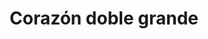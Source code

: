 ---
title: Corazón doble grande
date: 
draft: false

# descripcion
description : Corazón doble grande

materials: Plata 925

color: Plateado

dimensions: 1,7cm x 1,8cm

code: 02-13-0117

type: "Dijes"

categories: []

# Images
# first image will be shown in the product page
images:
  # - image: "images/path_to_image"
  # La ubicacion de las imagenes es imagenes/Dijes/Dijes.Microcubic/02-13-0117-corazon-doble-grande
  - image: "./images/dijes/microcubic/02-13-0117-corazon-doble-grande_a.JPG"
  - image: "./images/dijes/microcubic/02-13-0117-corazon-doble-grande_b.JPG"
---